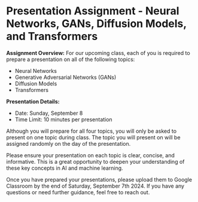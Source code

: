 # Presentation Assignment - Neural Networks, GANs, Diffusion Models, and Transformers

**Assignment Overview:**
For our upcoming class, each of you is required to prepare a presentation on all of the following topics:
- Neural Networks
- Generative Adversarial Networks (GANs)
- Diffusion Models
- Transformers

**Presentation Details:**
- Date: Sunday, September 8
- Time Limit: 10 minutes per presentation

Although you will prepare for all four topics, you will only be asked to present on one topic during class. The topic you will present on will be assigned randomly on the day of the presentation.

Please ensure your presentation on each topic is clear, concise, and informative. This is a great opportunity to deepen your understanding of these key concepts in AI and machine learning.

Once you have prepared your presentations, please upload them to Google Classroom by the end of Saturday, September 7th 2024. If you have any questions or need further guidance, feel free to reach out.